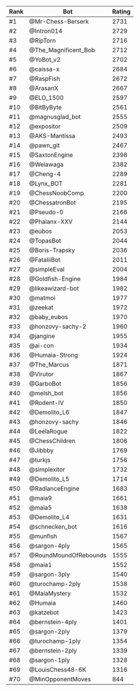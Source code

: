 Rank|Bot|Rating
---|---|---
#1|@Mr-Chess-Berserk|2731
#2|@Intron014|2729
#3|@RipTorn|2716
#4|@The_Magnificent_Bob|2712
#5|@YoBot_v2|2702
#6|@caissa-x|2684
#7|@RaspFish|2672
#8|@ArasanX|2667
#9|@ELO_1500|2597
#10|@BitByByte|2561
#11|@magnusglad_bot|2555
#12|@expositor|2509
#13|@AKS-Mantissa|2493
#14|@pawn_git|2467
#15|@SaxtonEngine|2398
#16|@Weiawaga|2382
#17|@Cheng-4|2289
#18|@Lynx_BOT|2281
#19|@ChessNoobComp|2200
#20|@ChessatronBot|2195
#21|@Pseudo-0|2166
#22|@Phalanx-XXV|2144
#23|@eubos|2053
#24|@TopasBot|2044
#25|@Boris-Trapsky|2036
#26|@FataliiBot|2011
#27|@simpleEval|2004
#28|@Goldfish-Engine|1984
#29|@likeawizard-bot|1982
#30|@matmoi|1977
#31|@zeekat|1972
#32|@baby_eubos|1970
#33|@honzovy-sachy-2|1960
#34|@jangine|1955
#35|@ai-con|1934
#36|@Humaia-Strong|1924
#37|@The_Marcus|1871
#38|@Virutor|1867
#39|@GarboBot|1856
#40|@melsh_bot|1856
#41|@Rodent-IV|1850
#42|@Demolito_L6|1847
#43|@honzovy-sachy|1846
#44|@LeelaRogue|1822
#45|@ChessChildren|1806
#46|@Jibbby|1769
#47|@turkjs|1756
#48|@simplexitor|1732
#49|@Demolito_L5|1714
#50|@RadianceEngine|1683
#51|@maia9|1661
#52|@maia5|1638
#53|@Demolito_L4|1631
#54|@schnecken_bot|1616
#55|@munfish|1567
#56|@sargon-4ply|1565
#57|@RoundMoundOfRebounds|1555
#58|@maia1|1552
#59|@sargon-3ply|1540
#60|@turochamp-2ply|1538
#61|@MaiaMystery|1532
#62|@Humaia|1460
#63|@katzebot|1423
#64|@bernstein-4ply|1401
#65|@sargon-2ply|1379
#66|@turochamp-1ply|1354
#67|@bernstein-2ply|1339
#68|@sargon-1ply|1328
#69|@LouisChess48-6K|1316
#70|@MinOpponentMoves|844
